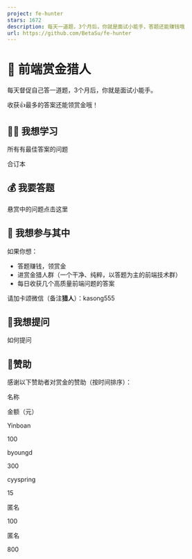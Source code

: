 ```yaml
---
project: fe-hunter
stars: 1672
description: 每天一道题，3个月后，你就是面试小能手，答题还能赚钱哦
url: https://github.com/BetaSu/fe-hunter
---
```


🥷 前端赏金猎人
=========

每天督促自己答一道题，3个月后，你就是面试小能手。

收获👍最多的答案还能领赏金哦！

👩‍🎓 我想学习
----------

所有有最佳答案的问题

合订本

💰 我要答题
-------

悬赏中的问题点击这里

🙋 我想参与其中
---------

如果你想：

-   答题赚钱，领赏金
-   进赏金猎人群（一个干净、纯粹，以答题为主的前端技术群）
-   每日收获几个高质量前端问题的答案

请加卡颂微信（备注**猎人**）：kasong555

🤔我想提问
------

如何提问

👨赞助
----

感谢以下赞助者对赏金的赞助（按时间排序）：

名称

金额（元）

Yinboan

100

byoungd

300

cyyspring

15

匿名

100

匿名

800

